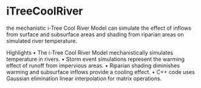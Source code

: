 # iTreeCoolRiver
the mechanistic i-Tree Cool River Model can simulate the effect of inflows from surface and subsurface areas and shading from riparian areas on simulated river temperature. 

Highlights
•	The i-Tree Cool River Model mechanistically simulates temperature in rivers. 
•	Storm event simulations represent the warming effect of runoff from impervious areas.
•	Riparian shading diminishes warming and subsurface inflows provide a cooling effect.
•	C++ code uses Gaussian elimination linear interpolation for matrix operations.
